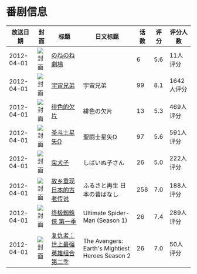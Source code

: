 # 番剧信息

|放送日期|封面|标题|日文标题|话数|评分|评分人数|
|---|---|---|---|---|---|---|
|2012-04-01|![封面](https://lain.bgm.tv/pic/cover/c/b2/58/185906_bf7Xf.jpg)|[のねのね劇場](https://bangumi.tv/subject/185906)||6|5.6|11人评分|
|2012-04-01|![封面](https://lain.bgm.tv/pic/cover/c/3b/0d/28533_unUBN.jpg)|[宇宙兄弟](https://bangumi.tv/subject/28533)|宇宙兄弟|99|8.1|1642人评分|
|2012-04-01|![封面](https://lain.bgm.tv/pic/cover/c/ed/5b/29072_W43y4.jpg)|[绯色的欠片](https://bangumi.tv/subject/29072)|緋色の欠片|13|5.3|469人评分|
|2012-04-01|![封面](https://lain.bgm.tv/pic/cover/c/0f/45/33446_0b3Ii.jpg)|[圣斗士星矢Ω](https://bangumi.tv/subject/33446)|聖闘士星矢Ω|97|5.6|591人评分|
|2012-04-01|![封面](https://lain.bgm.tv/pic/cover/c/63/94/34605_8Dpsp.jpg)|[柴犬子](https://bangumi.tv/subject/34605)|しばいぬ子さん|26|5.0|222人评分|
|2012-04-01|![封面](https://lain.bgm.tv/pic/cover/c/26/3f/37619_G9wm3.jpg)|[故乡重现 日本的古老传说](https://bangumi.tv/subject/37619)|ふるさと再生 日本の昔ばなし|258|7.0|188人评分|
|2012-04-01|![封面](https://lain.bgm.tv/pic/cover/c/c5/77/38212_caL1N.jpg)|[终极蜘蛛侠 第一季](https://bangumi.tv/subject/38212)|Ultimate Spider-Man (Season 1)|26|7.4|289人评分|
|2012-04-01|![封面](https://lain.bgm.tv/pic/cover/c/61/b4/72968_NqvxM.jpg)|[复仇者：世上最强英雄组合 第二季](https://bangumi.tv/subject/72968)|The Avengers: Earth's Mightiest Heroes Season 2|26|7.0|50人评分|

